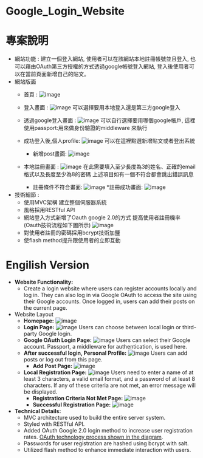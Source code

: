 # Google_Login_Website

# 專案說明
* 網站功能 : 建立一個登入網站, 使用者可以在該網站本地註冊帳號並且登入, 也可以藉由OAuth第三方授權的方式透過google帳號登入網站, 登入後使用者可以在當前頁面新增自己的貼文。
* 網站版面
  * 首頁 : ![image](https://github.com/nickchen111/Google_Login_Website/blob/main/img/%E7%B6%B2%E7%AB%99%E9%A6%96%E9%A0%81.png)
  * 登入畫面 : ![image](https://github.com/nickchen111/Google_Login_Website/blob/main/img/%E7%99%BB%E5%85%A5%E7%95%AB%E9%9D%A2.png)
              可以選擇要用本地登入還是第三方google登入
  * 透過google登入畫面 : ![image](https://github.com/nickchen111/Google_Login_Website/blob/main/img/%E9%BB%9E%E9%81%B8%E9%80%8F%E9%81%8Egoogle%E7%99%BB%E5%85%A5%E7%95%AB%E9%9D%A2.png)
                       可以自行選擇要用哪個google帳戶, 這裡使用passport:用來做身份驗證的middleware 來執行
   
  * 成功登入後,個人profile: ![image](https://github.com/nickchen111/Google_Login_Website/blob/main/img/%E6%88%90%E5%8A%9F%E7%99%BB%E5%85%A5%E7%95%AB%E9%9D%A2profile.png)
                          可以在這裡點選新增貼文或者登出系統
      * 新增post畫面: ![image](https://github.com/nickchen111/Google_Login_Website/blob/main/img/%E6%96%B0%E5%A2%9Epost%E7%95%AB%E9%9D%A2.png)
  * 本地註冊畫面 : ![image](https://github.com/nickchen111/Google_Login_Website/blob/main/img/%E8%A8%BB%E5%86%8A%E7%95%AB%E9%9D%A2.png)
                 在此需要填入至少長度為3的姓名、正確的email格式以及長度至少為8的密碼 上述項目如有一個不符合都會跳出錯誤訊息
   
      * 註冊條件不符合畫面: ![image](https://github.com/nickchen111/Google_Login_Website/blob/main/img/%E8%A8%BB%E5%86%8A%E6%99%82%E4%B8%8D%E7%AC%A6%E5%90%88%E6%A2%9D%E4%BB%B6%E5%8A%9F%E8%83%BD.png)
      *註冊成功畫面: ![image](https://github.com/nickchen111/Google_Login_Website/blob/main/img/%E6%88%90%E5%8A%9F%E8%A8%BB%E5%86%8A.png)
* 技術細節 :
  * 使用MVC架構 建立整個伺服器系統
  * 風格採用RESTful API
  * 網站登入方式新增了Oauth google 2.0的方式 提高使用者註冊機率 (Oauth技術流程如下圖所示)
    ![image](https://github.com/nickchen111/Google_Login_Website/blob/main/img/Oauth%E6%B5%81%E7%A8%8B%E5%9C%96.png)
  * 對使用者註冊的密碼採用bcrypt技術加鹽
  * 使flash method提升跟使用者的立即互動

# Engilish Version
* **Website Functionality:**
  * Create a login website where users can register accounts locally and log in. They can also log in via Google OAuth to access the site using their Google accounts. Once logged in, users can add their posts on the current page.
* Website Layout
    * **Homepage:** ![image](https://github.com/nickchen111/Google_Login_Website/blob/main/img/%E7%B6%B2%E7%AB%99%E9%A6%96%E9%A0%81.png)
    * **Login Page:** ![image](https://github.com/nickchen111/Google_Login_Website/blob/main/img/%E7%99%BB%E5%85%A5%E7%95%AB%E9%9D%A2.png)
                      Users can choose between local login or third-party Google login.
    * **Google OAuth Login Page:** ![image](https://github.com/nickchen111/Google_Login_Website/blob/main/img/%E9%BB%9E%E9%81%B8%E9%80%8F%E9%81%8Egoogle%E7%99%BB%E5%85%A5%E7%95%AB%E9%9D%A2.png)
                                   Users can select their Google account. Passport, a middleware for authentication, is used here.
    * **After successful login, Personal Profile:** ![image](https://github.com/nickchen111/Google_Login_Website/blob/main/img/%E6%88%90%E5%8A%9F%E7%99%BB%E5%85%A5%E7%95%AB%E9%9D%A2profile.png)
                                                    Users can add posts or log out from this page.
        * **Add Post Page:** ![image](https://github.com/nickchen111/Google_Login_Website/blob/main/img/%E6%96%B0%E5%A2%9Epost%E7%95%AB%E9%9D%A2.png)
  * **Local Registration Page:** ![image](https://github.com/nickchen111/Google_Login_Website/blob/main/img/%E8%A8%BB%E5%86%8A%E7%95%AB%E9%9D%A2.png)
                                 Users need to enter a name of at least 3 characters, a valid email format, and a password of at least 8 characters. If any of these criteria are not met, an error message will be displayed.
      * **Registration Criteria Not Met Page:** ![image](https://github.com/nickchen111/Google_Login_Website/blob/main/img/%E8%A8%BB%E5%86%8A%E6%99%82%E4%B8%8D%E7%AC%A6%E5%90%88%E6%A2%9D%E4%BB%B6%E5%8A%9F%E8%83%BD.png)
      * **Successful Registration Page:** ![image](https://github.com/nickchen111/Google_Login_Website/blob/main/img/%E6%88%90%E5%8A%9F%E8%A8%BB%E5%86%8A.png)
* **Technical Details:**
  * MVC architecture used to build the entire server system.
  * Styled with RESTful API.
  * Added OAuth Google 2.0 login method to increase user registration rates. [OAuth technology process shown in the diagram](https://github.com/nickchen111/Google_Login_Website/blob/main/img/Oauth%E6%B5%81%E7%A8%8B%E5%9C%96.png).
  * Passwords for user registration are hashed using bcrypt with salt.
  * Utilized flash method to enhance immediate interaction with users.

